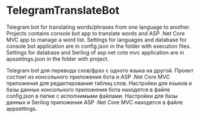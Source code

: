 # TelegramTranslateBot
Telegram bot for translating words/phrases from one language to another. Projects contains console bot app to translate words and ASP .Net Core MVC app to manage a word list.
Settings for languages and database for console bot application are in config.json in the folder with execution files.
Settings for database and Serilog of asp net cote mvc application are in apssetings.json in the folder with project.

Telegram bot для перевода слов/фраз с одного языка на другой. Проект состоит из консольного приложения бота и ASP .Net Core MVC приложения для редактирования таблиц слов. 
Настройки для языков и базы данных консольного приложения бота находятся в файле config.json в папке с исполнимыми файлами.
Настройки для базы данных и Serilog приложения ASP .Net Core MVC находятся в файле appsettings.

